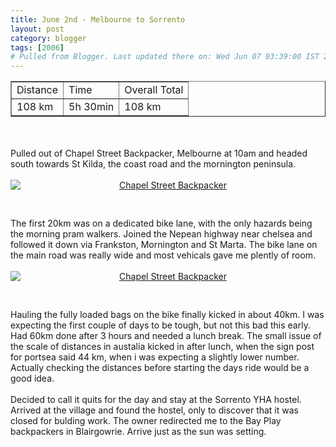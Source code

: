 ```yaml
---
title: June 2nd - Melbourne to Sorrento
layout: post
category: blogger
tags: [2006]
# Pulled from Blogger. Last updated there on: Wed Jun 07 03:39:00 IST 2006
---
```

<table border="1"><tr><td>Distance</td><td>Time</td><td>Overall Total</td></tr><tr><td>108 km</td><td>5h 30min</td><td>108 km</td></tr></table><br /><br />Pulled out of Chapel Street Backpacker, Melbourne at 10am and headed south towards St Kilda, the coast road and the mornington peninsula.<br /><br /><a onblur="try {parent.deselectBloggerImageGracefully();} catch(e) {}" href="http://photos1.blogger.com/blogger/916/2956/1600/IMG_0594.jpg"><img style="margin: 0px auto 10px; display: block; text-align: center; cursor: pointer;" src="http://photos1.blogger.com/blogger/916/2956/320/IMG_0594.jpg" alt="Chapel Street Backpacker" border="0" /></a><br /><br />The first 20km was on a dedicated bike lane, with the only hazards being the morning pram walkers. Joined the Nepean highway near chelsea and followed it down via Frankston, Mornington and St Marta. The bike lane on the main road was really wide and most vehicals gave me plently of room.<br /><br /><a onblur="try {parent.deselectBloggerImageGracefully();} catch(e) {}" href="http://photos1.blogger.com/blogger/916/2956/1600/IMG_0598.jpg"><img style="margin: 0px auto 10px; display: block; text-align: center; cursor: pointer;" src="http://photos1.blogger.com/blogger/916/2956/320/IMG_0598.jpg" alt="Chapel Street Backpacker" border="0" /></a><br /><br />Hauling the fully loaded bags on the bike finally kicked in about 40km. I was expecting the first couple of days to be tough, but not this bad this early. Had 60km done after 3 hours and needed a lunch break. The small issue of the scale of distances in austalia kicked in after lunch, when the sign post for portsea said 44 km, when i was expecting a slightly lower number. Actually checking the distances before starting the days ride would be a good idea.<br /><br />Decided to call it quits for the day and stay at the Sorrento YHA hostel. Arrived at the village and found the hostel, only to discover that it was closed for bulding work. The owner redirected me to the Bay Play backpackers in Blairgowrie. Arrive just as the sun was setting.
